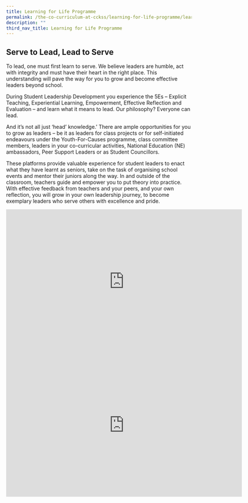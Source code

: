 ```yaml
---
title: Learning for Life Programme
permalink: /the-co-curriculum-at-cckss/learning-for-life-programme/learning-for-life-programme/
description: ""
third_nav_title: Learning for Life Programme
---
```

## Serve to Lead, Lead to Serve

To lead, one must first learn to serve. We believe leaders are humble, act with integrity and must have their heart in the right place. This understanding will pave the way for you to grow and become effective leaders beyond school. 

During Student Leadership Development you experience the 5Es – Explicit Teaching, Experiential Learning, Empowerment, Effective Reflection and Evaluation – and learn what it means to lead. Our philosophy? Everyone can lead.  

And it’s not all just ‘head’ knowledge.’ There are ample opportunities for you to grow as leaders – be it as leaders for class projects or for self-initiated endeavours under the Youth-For-Causes programme, class committee members, leaders in your co-curricular activities, National Education (NE) ambassadors, Peer Support Leaders or as Student Councillors. 

These platforms provide valuable experience for student leaders to enact what they have learnt as seniors, take on the task of organising school events and mentor their juniors along the way. In and outside of the classroom, teachers guide and empower you to put theory into practice. With effective feedback from teachers and your peers, and your own reflection, you will grow in your own leadership journey, to become exemplary leaders who serve others with excellence and pride.

<iframe src="https://docs.google.com/presentation/d/e/2PACX-1vQu6euUn0T8xTk3QU7ISMkjk85OrJ-VffyqWpF08V1GxwZFvOlKpQoOsMIEGB6FgQ/embed?start=true&amp;loop=true&amp;delayms=5000" frameborder="0" width="640" height="389" allowfullscreen="true"></iframe>

<br>

<iframe allowfullscreen="true" height="389" width="640" frameborder="0" src="https://docs.google.com/presentation/d/e/2PACX-1vTfdkqWagmO9PB3HTulcy5xuTMte8HDebuZjEt8welm3NsFXFKMJ3KP2bxjzIHFgg/embed?start=true&amp;loop=true&amp;delayms=3000"></iframe>